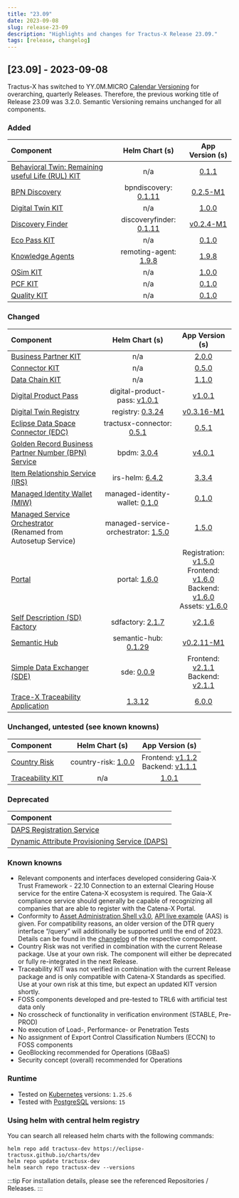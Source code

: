 ```yaml
---
title: "23.09"
date: 2023-09-08
slug: release-23-09
description: "Highlights and changes for Tractus-X Release 23.09."
tags: [release, changelog]
---
```


## [23.09] - 2023-09-08

Tractus-X has switched to YY.0M.MICRO [Calendar Versioning](https://calver.org/) for overarching, quarterly Releases. Therefore, the previous working title of Release 23.09 was 3.2.0. Semantic Versioning remains unchanged for all components.

### Added

| Component | Helm Chart (s) | App Version (s) |
|:---|:---:|:---:|
| [Behavioral Twin: Remaining useful Life (RUL) KIT](https://eclipse-tractusx.github.io/docs-kits/category/remaining-useful-life-rul-kit) | n/a | [0.1.1](https://eclipse-tractusx.github.io/docs-kits/kits/Behaviour%20Twin%20RuL%20Kit/Changelog%20Remaining%20Useful%20Life%20Kit) |
| [BPN Discovery](https://github.com/eclipse-tractusx/sldt-bpn-discovery) | bpndiscovery: [0.1.11](https://github.com/eclipse-tractusx/sldt-bpn-discovery/releases/tag/bpndiscovery-0.1.11) | [0.2.5-M1](https://github.com/eclipse-tractusx/sldt-bpn-discovery/releases/tag/v0.2.5-M1) |
| [Digital Twin KIT](https://eclipse-tractusx.github.io/docs-kits/category/digital-twin-kit) | n/a | [1.0.0](https://eclipse-tractusx.github.io/docs-kits/kits/digital-twin-kit/changelog) |
| [Discovery Finder](https://github.com/eclipse-tractusx/sldt-discovery-finder) | discoveryfinder: [0.1.11](https://github.com/eclipse-tractusx/sldt-discovery-finder/releases/tag/discoveryfinder-0.1.11) | [v0.2.4-M1](https://github.com/eclipse-tractusx/sldt-discovery-finder/releases/tag/v0.2.4-M1) |
| [Eco Pass KIT](https://eclipse-tractusx.github.io/docs-kits/category/eco-pass-kit) | n/a | [0.1.0](https://eclipse-tractusx.github.io/docs-kits/kits/Eco_Pass_KIT/changelog) |
| [Knowledge Agents](https://github.com/eclipse-tractusx/knowledge-agents) | remoting-agent: [1.9.8](https://github.com/eclipse-tractusx/knowledge-agents/releases/tag/remoting-agent-1.9.8) | [1.9.8](https://github.com/eclipse-tractusx/knowledge-agents/releases/tag/v1.9.8) |
| [OSim KIT](https://eclipse-tractusx.github.io/docs-kits/category/osim-kit) | n/a | [1.0.0](https://eclipse-tractusx.github.io/docs-kits/kits/online-simulation-kit/changelog) |
| [PCF KIT](https://eclipse-tractusx.github.io/docs-kits/category/pcf-exchange-kit) | n/a | [0.1.0](https://eclipse-tractusx.github.io/docs-kits/kits/product-carbon-footprint-exchange-kit/changelog) |
| [Quality KIT](https://eclipse-tractusx.github.io/docs-kits/category/quality-kit) | n/a | [0.1.0](https://eclipse-tractusx.github.io/docs-kits/kits/data-driven-quality-management-kit/changelog) |

### Changed

| Component | Helm Chart (s) | App Version (s) |
|:---|:---:|:---:|
| [Business Partner KIT](https://eclipse-tractusx.github.io/docs-kits/category/business-partner-kit) | n/a | [2.0.0](https://eclipse-tractusx.github.io/docs-kits/kits/business-partner-kit/changelog) |
| [Connector KIT](https://eclipse-tractusx.github.io/docs-kits/category/connector-kit) | n/a | [0.5.0](https://eclipse-tractusx.github.io/docs-kits/kits/tractusx-edc/CHANGELOG) |
| [Data Chain KIT](https://eclipse-tractusx.github.io/docs-kits/category/data-chain-kit) | n/a | [1.1.0](https://eclipse-tractusx.github.io/docs-kits/kits/data-chain-kit/changelog) |
| [Digital Product Pass](https://github.com/eclipse-tractusx/digital-product-pass) | digital-product-pass: [v1.0.1](https://github.com/eclipse-tractusx/digital-product-pass/releases/tag/digital-product-pass-1.0.1) | [v1.0.1](https://github.com/eclipse-tractusx/digital-product-pass/releases/tag/v1.0.1) |
| [Digital Twin Registry](https://github.com/eclipse-tractusx/sldt-digital-twin-registry) | registry: [0.3.24](https://github.com/eclipse-tractusx/sldt-digital-twin-registry/releases/tag/registry-0.3.24) | [v0.3.16-M1](https://github.com/eclipse-tractusx/sldt-digital-twin-registry/releases/tag/v0.3.16-M1) |
| [Eclipse Data Space Connector (EDC)](https://github.com/eclipse-tractusx/tractusx-edc) | tractusx-connector: [0.5.1](https://github.com/eclipse-tractusx/tractusx-edc/tree/refs/tags/tractusx-connector-0.5.1) | [0.5.1](https://github.com/eclipse-tractusx/tractusx-edc/releases/tag/0.5.1) |
| [Golden Record Business Partner Number (BPN) Service](https://github.com/eclipse-tractusx/bpdm) | bpdm: [3.0.4](https://github.com/eclipse-tractusx/bpdm/releases/tag/bpdm-3.0.4) | [v4.0.1](https://github.com/eclipse-tractusx/bpdm/releases/tag/v4.0.1) |
| [Item Relationship Service (IRS)](https://github.com/eclipse-tractusx/item-relationship-service) | irs-helm: [6.4.2](https://github.com/eclipse-tractusx/item-relationship-service/releases/tag/irs-helm-6.4.2) | [3.3.4](https://github.com/eclipse-tractusx/item-relationship-service/releases/tag/3.3.4) |
| [Managed Identity Wallet (MIW)](https://github.com/eclipse-tractusx/managed-identity-wallet) | managed-identity-wallet: [0.1.0](https://github.com/eclipse-tractusx/managed-identity-wallet/releases/tag/managed-identity-wallet-0.1.0) | [0.1.0](https://github.com/eclipse-tractusx/managed-identity-wallet/releases/tag/v0.1.0) |
| [Managed Service Orchestrator](https://github.com/eclipse-tractusx/managed-service-orchestrator) <br/>(Renamed from Autosetup Service) | managed-service-orchestrator: [1.5.0](https://github.com/eclipse-tractusx/managed-service-orchestrator/releases/tag/managed-service-orchestrator-1.5.0) | [1.5.0](https://github.com/eclipse-tractusx/managed-service-orchestrator/releases/tag/v1.5.0) |
| [Portal](https://github.com/eclipse-tractusx/portal-cd) | portal: [1.6.0](https://github.com/eclipse-tractusx/portal-cd/releases/tag/portal-1.6.0) | Registration: [v1.5.0](https://github.com/eclipse-tractusx/portal-frontend-registration/releases/tag/v1.5.0)<br/>Frontend: [v1.6.0](https://github.com/eclipse-tractusx/portal-frontend/releases/tag/v1.6.0)<br/>Backend: [v1.6.0](https://github.com/eclipse-tractusx/portal-backend/releases/tag/v1.6.0)<br/> Assets: [v1.6.0](https://github.com/eclipse-tractusx/portal-assets/releases/tag/v1.6.0) |
| [Self Description (SD) Factory](https://github.com/eclipse-tractusx/sd-factory) | sdfactory: [2.1.7](https://github.com/eclipse-tractusx/sd-factory/releases/tag/sdfactory-2.1.7) | [v2.1.6](https://github.com/eclipse-tractusx/sd-factory/releases/tag/v2.1.6) |
| [Semantic Hub](https://github.com/eclipse-tractusx/sldt-semantic-hub) | semantic-hub: [0.1.29](https://github.com/eclipse-tractusx/sldt-semantic-hub/releases/tag/semantic-hub-0.1.29) | [v0.2.11-M1](https://github.com/eclipse-tractusx/sldt-semantic-hub/releases/tag/v0.2.11-M1) |
| [Simple Data Exchanger (SDE)](https://github.com/eclipse-tractusx/managed-simple-data-exchanger) | sde: [0.0.9](https://github.com/eclipse-tractusx/managed-simple-data-exchanger/releases/tag/sde-0.0.9) | Frontend: [v2.1.1](https://github.com/eclipse-tractusx/managed-simple-data-exchanger-frontend/releases/tag/v2.1.1)<br/>Backend: [v2.1.1](https://github.com/eclipse-tractusx/managed-simple-data-exchanger-backend/releases/tag/v2.1.1) |
| [Trace-X Traceability Application](https://github.com/eclipse-tractusx/traceability-foss) | [1.3.12](https://github.com/eclipse-tractusx/traceability-foss/releases/tag/helm-charts-1.3.12) | [6.0.0](https://github.com/eclipse-tractusx/traceability-foss/releases/tag/6.0.0) |

### Unchanged, untested (see known knowns)

| Component | Helm Chart (s) | App Version (s) |
|:---|:---:|:---:|
| [Country Risk](https://github.com/eclipse-tractusx/vas-country-risk-frontend) | country-risk: [1.0.0](https://github.com/eclipse-tractusx/vas-country-risk-frontend/releases/tag/country-risk-1.0.0) | Frontend: [v1.1.2](https://github.com/eclipse-tractusx/vas-country-risk-frontend/releases/tag/v1.1.2)<br/> Backend: [v1.1.1](https://github.com/eclipse-tractusx/vas-country-risk-backend/releases/tag/v1.1.1) |
| [Traceability KIT](https://eclipse-tractusx.github.io/docs-kits/category/traceability-kit) | n/a | [1.0.1](https://eclipse-tractusx.github.io/docs-kits/next/kits/traceability-kit/changelog) |

### Deprecated

| Component |
|:---|
| [DAPS Registration Service](https://github.com/eclipse-tractusx/daps-registration-service/) |
| [Dynamic Attribute Provisioning Service (DAPS)](https://github.com/eclipse-tractusx/daps-helm-chart/) |

### Known knowns

- Relevant components and interfaces developed considering Gaia-X Trust Framework - 22.10
  Connection to an external Clearing House service for the entire Catena-X ecosystem is required. The Gaia-X compliance service should generally be capable of recognizing all companies that are able to register with the Catena-X Portal.
- Conformity to [Asset Administration Shell v3.0](https://industrialdigitaltwin.org/wp-content/uploads/2023/04/IDTA-01002-3-0_SpecificationAssetAdministrationShell_Part2_API.pdf), [API live example](https://app.swaggerhub.com/apis/Plattform_i40/AssetAdministrationShellRegistryServiceSpecification/V3.0_SSP-001#/Asset%20Administration%20Shell%20Registry%20API/GetAssetAdministrationShellDescriptorById) (AAS) is given. For compatibility reasons, an older version of the DTR query interface “/query” will additionally be supported until the end of 2023. Details can be found in the [changelog](https://github.com/eclipse-tractusx/sldt-digital-twin-registry/blob/main/CHANGELOG.md) of the respective component.
- Country Risk was not verified in combination with the current Release package. Use at your own risk. The component will either be deprecated or fully re-integrated in the next Release.
- Traceability KIT was not verified in combination with the current Release package and is only compatible with Catena-X Standards as specified. Use at your own risk at this time, but expect an updated KIT version shortly.
- FOSS components developed and pre-tested to TRL6 with artificial test data only
- No crosscheck of functionality in verification environment (STABLE, Pre-PROD)
- No execution of Load-, Performance- or Penetration Tests
- No assignment of Export Control Classification Numbers (ECCN) to FOSS components
- GeoBlocking recommended for Operations (GBaaS)
- Security concept (overall) recommended for Operations

### Runtime

- Tested on [Kubernetes](https://en.wikipedia.org/wiki/Kubernetes) versions: `1.25.6`
- Tested with [PostgreSQL](https://en.wikipedia.org/wiki/PostgreSQL) versions: `15`

### Using helm with central helm registry

You can search all released helm charts with the following commands:
```shell
helm repo add tractusx-dev https://eclipse-tractusx.github.io/charts/dev
helm repo update tractusx-dev
helm search repo tractusx-dev --versions
```

:::tip
For installation details, please see the referenced Repositories / Releases.
:::

